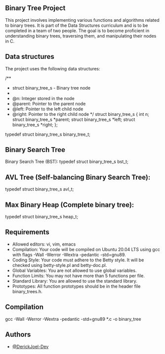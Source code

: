 
## Binary Tree Project

This project involves implementing various functions and algorithms related to binary trees. It is part of the Data Structures curriculum and is to be completed in a team of two people. The goal is to become proficient in understanding binary trees, traversing them, and manipulating their nodes in C.
## Data structures

The project uses the following data structures:

/**
 * struct binary_tree_s - Binary tree node
 *
 * @n: Integer stored in the node
 * @parent: Pointer to the parent node
 * @left: Pointer to the left child node
 * @right: Pointer to the right child node
 */
struct binary_tree_s
{
    int n;
    struct binary_tree_s *parent;
    struct binary_tree_s *left;
    struct binary_tree_s *right;
};

typedef struct binary_tree_s binary_tree_t;

## Binary Search Tree

Binary Search Tree (BST):
typedef struct binary_tree_s bst_t;

## AVL Tree (Self-balancing Binary Search Tree):
typedef struct binary_tree_s avl_t;

## Max Binary Heap (Complete binary tree):
typedef struct binary_tree_s heap_t;

## Requirements

 * Allowed editors: vi, vim, emacs
* Compilation: Your code will be compiled on Ubuntu 20.04 LTS using gcc with flags -Wall -Werror -Wextra -pedantic -std=gnu89.
 * Coding Style: Your code must adhere to the Betty style. It will be checked using betty-style.pl and betty-doc.pl.
* Global Variables: You are not allowed to use global variables.
*  Function Limits: You may not have more than 5 functions per file.
* Standard Library: You are allowed to use the standard library.
* Prototypes: All function prototypes should be in the header file binary_trees.h.


## Compilation
gcc -Wall -Werror -Wextra -pedantic -std=gnu89 *.c -o binary_tree

## Authors

- [@DerickJoel-Dev](https://github.com/DerickJoel-dev)


